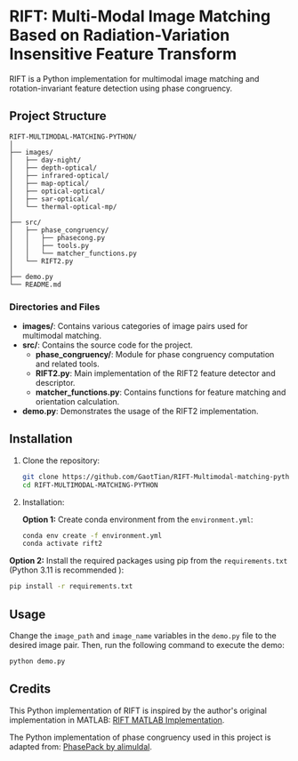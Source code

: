 
# RIFT: Multi-Modal Image Matching Based on Radiation-Variation Insensitive Feature Transform

RIFT is a Python implementation for multimodal image matching and rotation-invariant feature detection using phase congruency.


## Project Structure

```
RIFT-MULTIMODAL-MATCHING-PYTHON/
│
├── images/
│   ├── day-night/
│   ├── depth-optical/
│   ├── infrared-optical/
│   ├── map-optical/
│   ├── optical-optical/
│   ├── sar-optical/
│   └── thermal-optical-mp/
│
├── src/
│   ├── phase_congruency/
│   │   ├── phasecong.py
│   │   ├── tools.py
│   │   └── matcher_functions.py
│   └── RIFT2.py
│
├── demo.py
└── README.md
```

### Directories and Files

- **images/**: Contains various categories of image pairs used for multimodal matching.
- **src/**: Contains the source code for the project.
  - **phase_congruency/**: Module for phase congruency computation and related tools.
  - **RIFT2.py**: Main implementation of the RIFT2 feature detector and descriptor.
  - **matcher_functions.py**: Contains functions for feature matching and orientation calculation.
- **demo.py**: Demonstrates the usage of the RIFT2 implementation.

## Installation

1. Clone the repository:
   ```sh
   git clone https://github.com/GaotTian/RIFT-Multimodal-matching-python.git
   cd RIFT-MULTIMODAL-MATCHING-PYTHON
   ```

2. Installation:

   **Option 1:** Create conda environment from the `environment.yml`:
   ```sh
   conda env create -f environment.yml
   conda activate rift2
   ```

  **Option 2:** Install the required packages using pip from the `requirements.txt` (Python 3.11 is recommended ):
   ```sh
   pip install -r requirements.txt
   ```

## Usage
Change the `image_path` and `image_name` variables in the `demo.py` file to the desired image pair. Then, run the following command to execute the demo:
```sh
python demo.py
```

## Credits
This Python implementation of RIFT is inspired by the author's original implementation in MATLAB: [RIFT MATLAB Implementation](https://github.com/LJY-RS/RIFT-multimodal-image-matching).

The Python implementation of phase congruency used in this project is adapted from: [PhasePack by alimuldal](https://github.com/alimuldal/phasepack/tree/master).
